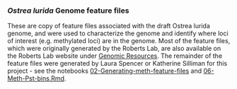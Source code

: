 ### _Ostrea lurida_ Genome feature files 

These are copy of feature files associated with the draft Ostrea lurida genome, and were used to characterize the genome and identify where loci of interest (e.g. methylated loci) are in the genome. Most of the feature files, which were originally generated by the Roberts Lab, are also available on the Roberts Lab website under [Genomic Resources](https://robertslab.github.io/resources/Genomic-Resources/#ostrea-lurida). The remainder of the feature files were generated by Laura Spencer or Katherine Silliman for this project - see the notebooks [02-Generating-meth-feature-files](https://github.com/sr320/paper-oly-mbdbs-gen/blob/master/code/02-Generating-meth-feature-files.Rmd) and 
[06-Meth-Pst-bins.Rmd](https://github.com/sr320/paper-oly-mbdbs-gen/blob/master/code/06-Meth-Pst-bins.Rmd). 

